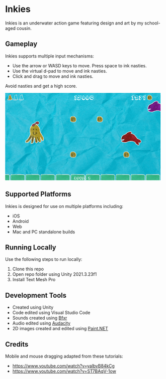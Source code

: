 # Inkies
Inkies is an underwater action game featuring design and art by my school-aged cousin.

## Gameplay
Inkies supports multiple input mechanisms:
- Use the arrow or WASD keys to move. Press space to ink nasties.
- Use the virtual d-pad to move and ink nasties.
- Click and drag to move and ink nasties.

Avoid nasties and get a high score.

![Inkies gameplay](https://github.com/mklewandowski/inkies/blob/main/Assets/Images/inkies-gameplay.gif?raw=true)

## Supported Platforms
Inkies is designed for use on multiple platforms including:
- iOS
- Android
- Web
- Mac and PC standalone builds

## Running Locally
Use the following steps to run locally:
1. Clone this repo
2. Open repo folder using Unity 2021.3.23f1
3. Install Text Mesh Pro

## Development Tools
- Created using Unity
- Code edited using Visual Studio Code
- Sounds created using [Bfxr](https://www.bfxr.net/)
- Audio edited using [Audacity](https://www.audacityteam.org/)
- 2D images created and edited using [Paint.NET](https://www.getpaint.net/)

## Credits
Mobile and mouse dragging adapted from these tutorials:
- https://www.youtube.com/watch?v=yalbvB84kCg
- https://www.youtube.com/watch?v=ST7BAqV-1ow
